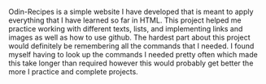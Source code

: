Odin-Recipes is a simple website I have developed that is meant to apply everything that I have learned so far in HTML. This project helped me practice working with different texts, lists, and implementing links and images as well as how to use github. The hardest part about this project would definitely be remembering all the commands that I needed. I found myself having to look up the commands I needed pretty often which made this take longer than required however this would probably get better the more I practice and complete projects.